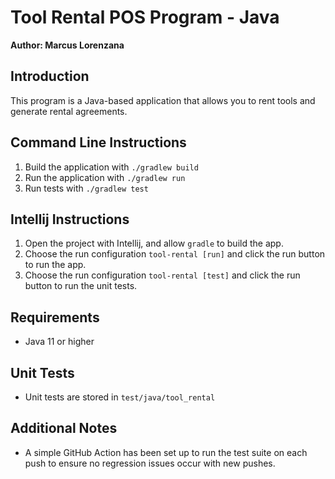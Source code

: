 # Tool Rental POS Program - Java

**Author: Marcus Lorenzana**

## Introduction
This program is a Java-based application that allows you to rent tools and generate rental agreements.

## Command Line Instructions
1. Build the application with `./gradlew build`
2. Run the application with `./gradlew run`
3. Run tests with `./gradlew test`

## Intellij Instructions
1. Open the project with Intellij, and allow `gradle` to build the app.
2. Choose the run configuration `tool-rental [run]` and click the run button to run the app.
3. Choose the run configuration `tool-rental [test]` and click the run button to run the unit tests.

## Requirements
- Java 11 or higher

## Unit Tests
- Unit tests are stored in `test/java/tool_rental`

## Additional Notes
- A simple GitHub Action has been set up to run the test suite on each push to ensure no regression issues occur with new pushes.
